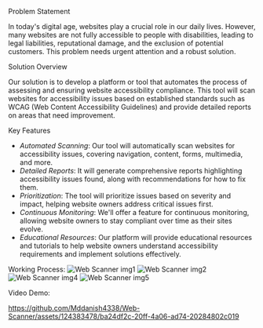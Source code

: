 Problem Statement

In today's digital age, websites play a crucial role in our daily lives. However, many websites are not fully accessible to people with disabilities, leading to legal liabilities, reputational damage, and the exclusion of potential customers. This problem needs urgent attention and a robust solution.

Solution Overview

Our solution is to develop a platform or tool that automates the process of assessing and ensuring website accessibility compliance. This tool will scan websites for accessibility issues based on established standards such as WCAG (Web Content Accessibility Guidelines) and provide detailed reports on areas that need improvement.

Key Features

- *Automated Scanning*: Our tool will automatically scan websites for accessibility issues, covering navigation, content, forms, multimedia, and more.
- *Detailed Reports*: It will generate comprehensive reports highlighting accessibility issues found, along with recommendations for how to fix them.
- *Prioritization*: The tool will prioritize issues based on severity and impact, helping website owners address critical issues first.
- *Continuous Monitoring*: We'll offer a feature for continuous monitoring, allowing website owners to stay compliant over time as their sites evolve.
- *Educational Resources*: Our platform will provide educational resources and tutorials to help website owners understand accessibility requirements and implement solutions effectively.

Working Process:
![Web Scanner img1](https://github.com/Mddanish4338/Web-Scanner/assets/124383478/6362ee1e-ecf2-4f40-b633-06fa89068f64)
![Web Scanner img2](https://github.com/Mddanish4338/Web-Scanner/assets/124383478/b7324bb2-1dbf-4a43-b0b9-c27f9c1c9f13)
![Web Scanner img4](https://github.com/Mddanish4338/Web-Scanner/assets/124383478/9cd0c836-5f87-4f54-9693-c3548b933b71)
![Web Scanner img5](https://github.com/Mddanish4338/Web-Scanner/assets/124383478/15cc42d8-53fd-4219-82ee-709e6d0188da)


Video Demo:

https://github.com/Mddanish4338/Web-Scanner/assets/124383478/ba24df2c-20ff-4a06-ad74-20284802c019

